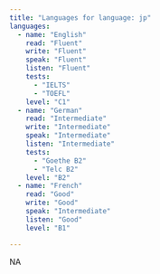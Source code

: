 ```yaml
---
title: "Languages for language: jp"
languages:
  - name: "English"
    read: "Fluent"
    write: "Fluent"
    speak: "Fluent"
    listen: "Fluent"
    tests:
      - "IELTS"
      - "TOEFL"
    level: "C1"
  - name: "German"
    read: "Intermediate"
    write: "Intermediate"
    speak: "Intermediate"
    listen: "Intermediate"
    tests:
      - "Goethe B2"
      - "Telc B2"
    level: "B2"
  - name: "French"
    read: "Good"
    write: "Good"
    speak: "Intermediate"
    listen: "Good"
    level: "B1"

---
```


NA
